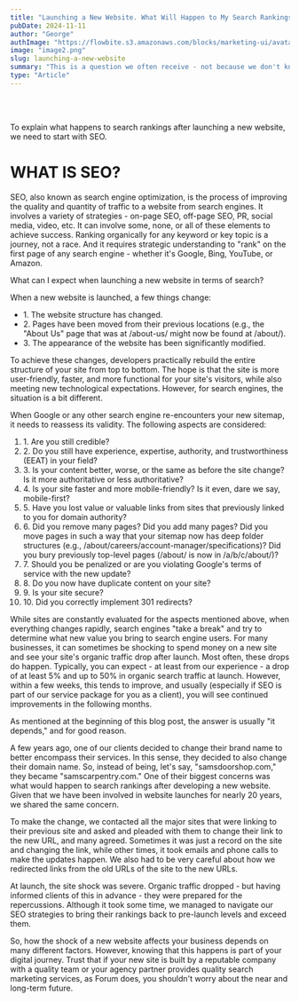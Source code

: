 ```yaml
---
title: "Launching a New Website. What Will Happen to My Search Rankings?"
pubDate: 2024-11-11
author: "George"
authImage: "https://flowbite.s3.amazonaws.com/blocks/marketing-ui/avatars/jese-leos.png"
image: "image2.png"
slug: launching-a-new-website
summary: "This is a question we often receive - not because we don't know the answer, but because it 'depends'. Let's discuss more about it."
type: "Article"
---
```


<br><br>

<p>To explain what happens to search rankings after launching a new website, we need to start with SEO.</p>
<h1 class="font-extrabold text-xl md:text-2xl lg:text-3xl mb-6">
    WHAT IS SEO?
</h1>
<p class="mb-6">

SEO, also known as search engine optimization, is the process of improving the quality and quantity of traffic to a website from search engines. It involves a variety of strategies - on-page SEO, off-page SEO, PR, social media, video, etc. It can involve some, none, or all of these elements to achieve success. Ranking organically for any keyword or key topic is a journey, not a race. And it requires strategic understanding to "rank" on the first page of any search engine - whether it's Google, Bing, YouTube, or Amazon.

<p class="font-extrabold text-xl md:text-2xl lg:text-3xl mb-6">What can I expect when launching a new website in terms of search?</p>
    <p class="mb-3">
When a new website is launched, a few things change:</p>
    <ul>
        <li>1. The website structure has changed.</li>
        <li>2. Pages have been moved from their previous locations (e.g., the "About Us" page that was at /about-us/ might now be found at /about/).</li>
        <li>3. The appearance of the website has been significantly modified.</li>
    </ul>
</p>
<p class="mb-12">
To achieve these changes, developers practically rebuild the entire structure of your site from top to bottom. The hope is that the site is more user-friendly, faster, and more functional for your site's visitors, while also meeting new technological expectations. However, for search engines, the situation is a bit different.
</p>
When Google or any other search engine re-encounters your new sitemap, it needs to reassess its validity. The following aspects are considered:
<ol class="font-semibold text-xl md:text-lg lg:text-2lg mb-6">
    <li>1. Are you still credible?</li>
    <li>2. Do you still have experience, expertise, authority, and trustworthiness (EEAT) in your field?</li>
    <li>3. Is your content better, worse, or the same as before the site change? Is it more authoritative or less authoritative?</li>
    <li>4. Is your site faster and more mobile-friendly? Is it even, dare we say, mobile-first?</li>
    <li>5. Have you lost value or valuable links from sites that previously linked to you for domain authority?</li>
    <li>6. Did you remove many pages? Did you add many pages? Did you move pages in such a way that your sitemap now has deep folder structures (e.g., /about/careers/account-manager/specifications)? Did you bury previously top-level pages (/about/ is now in /a/b/c/about/)?</li>
    <li>7. Should you be penalized or are you violating Google's terms of service with the new update?</li>
    <li>8. Do you now have duplicate content on your site?</li>
    <li>9. Is your site secure?</li>
    <li>10. Did you correctly implement 301 redirects?</li>
</ol>
<p class="mb-3">
While sites are constantly evaluated for the aspects mentioned above, when everything changes rapidly, search engines "take a break" and try to determine what new value you bring to search engine users. For many businesses, it can sometimes be shocking to spend money on a new site and see your site's organic traffic drop after launch. Most often, these drops do happen. Typically, you can expect - at least from our experience - a drop of at least 5% and up to 50% in organic search traffic at launch. However, within a few weeks, this tends to improve, and usually (especially if SEO is part of our service package for you as a client), you will see continued improvements in the following months.
</p>

<p class="mb-3">As mentioned at the beginning of this blog post, the answer is usually "it depends," and for good reason.

<p class="mb-3">A few years ago, one of our clients decided to change their brand name to better encompass their services. In this sense, they decided to also change their domain name. So, instead of being, let's say, "samsdoorshop.com," they became "samscarpentry.com." One of their biggest concerns was what would happen to search rankings after developing a new website. Given that we have been involved in website launches for nearly 20 years, we shared the same concern.</p>

<p class="mb-3">To make the change, we contacted all the major sites that were linking to their previous site and asked and pleaded with them to change their link to the new URL, and many agreed. Sometimes it was just a record on the site and changing the link, while other times, it took emails and phone calls to make the updates happen. We also had to be very careful about how we redirected links from the old URLs of the site to the new URLs.</p>

<p class="mb-3">At launch, the site shock was severe. Organic traffic dropped - but having informed clients of this in advance - they were prepared for the repercussions. Although it took some time, we managed to navigate our SEO strategies to bring their rankings back to pre-launch levels and exceed them.</p>

<p class="mb-3">So, how the shock of a new website affects your business depends on many different factors. However, knowing that this happens is part of your digital journey. Trust that if your new site is built by a reputable company with a quality team or your agency partner provides quality search marketing services, as Forum does, you shouldn't worry about the near and long-term future.</p>
